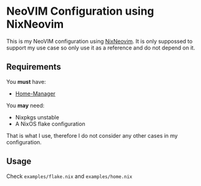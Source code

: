 # NeoVIM Configuration using NixNeovim

This is my NeoVIM configuration using
[NixNeovim](https://github.com/NixNeovim/NixNeovim). It is only suppossed to
support my use case so only use it as a reference and do not depend on it.

## Requirements

You **must** have:

- [Home-Manager](https://github.com/nix-community/home-manager)

You **may** need:

- Nixpkgs unstable
- A NixOS flake configuration

That is what I use, therefore I do not consider any other cases in my
configuration.

## Usage

Check `examples/flake.nix` and `examples/home.nix`
